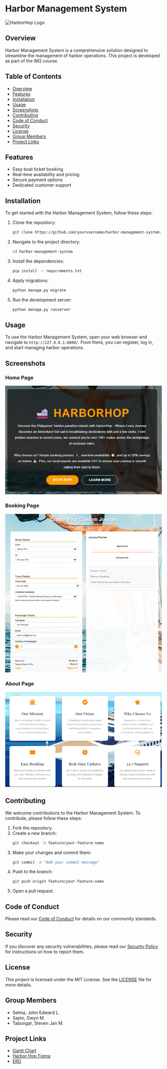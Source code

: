 # Harbor Management System

![HarborHop Logo](https://www.shutterstock.com/image-vector/white-cruise-ship-blue-ocean-600nw-2312579323.jpg)

## Overview
Harbor Management System is a comprehensive solution designed to streamline the management of harbor operations. This project is developed as part of the IM2 course.

## Table of Contents
- [Overview](#overview)
- [Features](#features)
- [Installation](#installation)
- [Usage](#usage)
- [Screenshots](#screenshots)
- [Contributing](#contributing)
- [Code of Conduct](#code-of-conduct)
- [Security](#security)
- [License](#license)
- [Group Members](#group-members)
- [Project Links](#project-links)

## Features
- Easy boat ticket booking
- Real-time availability and pricing
- Secure payment options
- Dedicated customer support

## Installation
To get started with the Harbor Management System, follow these steps:

1. Clone the repository:
    ```sh
    git clone https://github.com/yourusername/harbor-management-system.git
    ```
2. Navigate to the project directory:
    ```sh
    cd harbor-management-system
    ```
3. Install the dependencies:
    ```sh
    pip install -r requirements.txt
    ```
4. Apply migrations:
    ```sh
    python manage.py migrate
    ```
5. Run the development server:
    ```sh
    python manage.py runserver
    ```

## Usage
To use the Harbor Management System, open your web browser and navigate to `http://127.0.0.1:8000/`. From there, you can register, log in, and start managing harbor operations.

## Screenshots
### Home Page
![Home Page](PICTURES/Home.png)

### Booking Page
![Booking Page](PICTURES/booking.png)

### About Page
![About Page](PICTURES/About.png)

## Contributing
We welcome contributions to the Harbor Management System. To contribute, please follow these steps:

1. Fork the repository.
2. Create a new branch:
    ```sh
    git checkout -b feature/your-feature-name
    ```
3. Make your changes and commit them:
    ```sh
    git commit -m "Add your commit message"
    ```
4. Push to the branch:
    ```sh
    git push origin feature/your-feature-name
    ```
5. Open a pull request.

## Code of Conduct
Please read our [Code of Conduct](CODE_OF_CONDUCT.md) for details on our community standards.

## Security
If you discover any security vulnerabilities, please read our [Security Policy](SECURITY.MD) for instructions on how to report them.

## License
This project is licensed under the MIT License. See the [LICENSE](LICENSE) file for more details.

## Group Members
- Selma, John Edward L.
- Sapio, Gwyn M.
- Tabungar, Steven Jan M.

## Project Links
- [Gantt Chart](https://docs.google.com/spreadsheets/d/1BZLc6YBe8YeBp1ZcHK0x8M_s635Xkv3jfvOoUuHHc2o/edit?usp=sharing)
- [Harbor Hop Figma](https://www.figma.com/design/fEaKTxQBTnwbtAtaRXNcGy/Untitled?node-id=6-282&t=yUtDM0fuRE0mOHqU-1)
- [ERD](https://online.visual-paradigm.com/share.jsp?id=333630353838332d31#diagram:workspace=odcapejy&proj=0&id=1)
